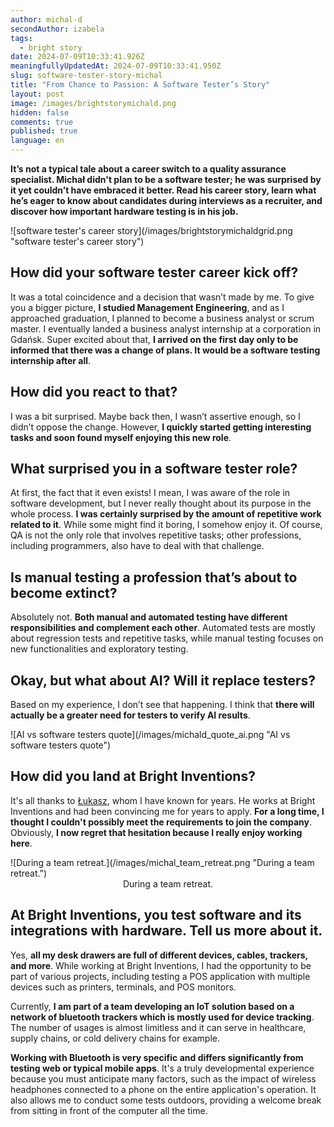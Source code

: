 ```yaml
---
author: michal-d
secondAuthor: izabela
tags:
  - bright story
date: 2024-07-09T10:33:41.926Z
meaningfullyUpdatedAt: 2024-07-09T10:33:41.950Z
slug: software-tester-story-michal
title: "From Chance to Passion: A Software Tester’s Story"
layout: post
image: /images/brightstorymichald.png
hidden: false
comments: true
published: true
language: en
---
```

**It’s not a typical tale about a career switch to a quality assurance specialist. Michał didn't plan to be a software tester; he was surprised by it yet couldn’t have embraced it better. Read his career story, learn what he’s eager to know about candidates during interviews as a recruiter, and discover how important hardware testing is in his job.**

<div className="image">![software tester's career story](/images/brightstorymichaldgrid.png "software tester's career story")</div>

## How did your software tester career kick off?

It was a total coincidence and a decision that wasn’t made by me. To give you a bigger picture, **I studied Management Engineering**, and as I approached graduation, I planned to become a business analyst or scrum master. I eventually landed a business analyst internship at a corporation in Gdańsk. Super excited about that, **I arrived on the first day only to be informed that there was a change of plans. It would be a software testing internship after all**.

## How did you react to that?

I was a bit surprised. Maybe back then, I wasn’t assertive enough, so I didn’t oppose the change. However, **I quickly started getting interesting tasks and soon found myself enjoying this new role**.

## What surprised you in a software tester role?

At first, the fact that it even exists! I mean, I was aware of the role in software development, but I never really thought about its purpose in the whole process. **I was certainly surprised by the amount of repetitive work related to it**. While some might find it boring, I somehow enjoy it. Of course, QA is not the only role that involves repetitive tasks; other professions, including programmers, also have to deal with that challenge.

## Is manual testing a profession that’s about to become extinct?

Absolutely not. **Both manual and automated testing have different responsibilities and complement each other**. Automated tests are mostly about regression tests and repetitive tasks, while manual testing focuses on new functionalities and exploratory testing.

## Okay, but what about AI? Will it replace testers?

Based on my experience, I don’t see that happening. I think that **there will actually be a greater need for testers to verify AI results**.

<div className="image">![AI vs software testers quote](/images/michald_quote_ai.png "AI vs software testers quote")</div>

## How did you land at Bright Inventions?

It's all thanks to [Łukasz](/about-us/lukasz/), whom I have known for years. He works at Bright Inventions and had been convincing me for years to apply. **For a long time, I thought I couldn't possibly meet the requirements to join the company**. Obviously, **I now regret that hesitation because I really enjoy working here**.

<div className="image">![During a team retreat.](/images/michal_team_retreat.png "During a team retreat.")</div>

<center> During a team retreat. </center>

## At Bright Inventions, you test software and its integrations with hardware. Tell us more about it.

Yes, **all my desk drawers are full of different devices, cables, trackers, and more**. While working at Bright Inventions, I had the opportunity to be part of various projects, including testing a POS application with multiple devices such as printers, terminals, and POS monitors. 

Currently, **I am part of a team developing an IoT solution based on a network of bluetooth trackers which is mostly used for device tracking**. The number of usages is almost limitless and it can serve in healthcare, supply chains, or cold delivery chains for example. 

**Working with Bluetooth is very specific and differs significantly from testing web or typical mobile apps**. It's a truly developmental experience because you must anticipate many factors, such as the impact of wireless headphones connected to a phone on the entire application's operation. It also allows me to conduct some tests outdoors, providing a welcome break from sitting in front of the computer all the time.